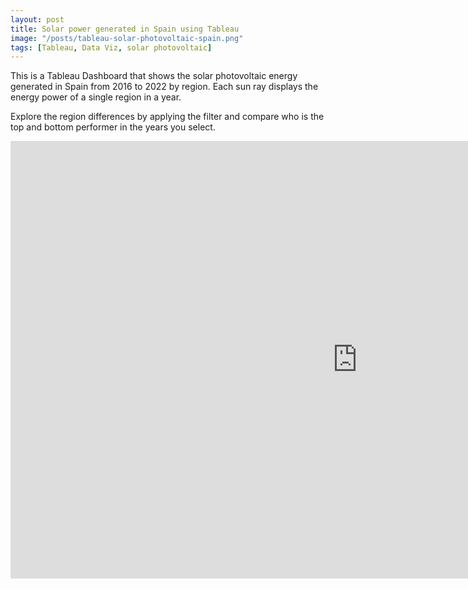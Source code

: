 ```yaml
---
layout: post
title: Solar power generated in Spain using Tableau
image: "/posts/tableau-solar-photovoltaic-spain.png"
tags: [Tableau, Data Viz, solar photovoltaic]
---
```


This is a Tableau Dashboard that shows the solar photovoltaic energy generated in Spain from 2016 to 2022 by region. Each sun ray displays the energy power of a single region in a year. 

Explore the region differences by applying the filter and compare who is the top and bottom performer in the years you select.


<iframe seamless frameborder="0" src="https://public.tableau.com/views/ThesunnySpaininGWh/Dashboard1?:embed=yes&:display_count=yes&:showVizHome=no" width = '1110' height = '700'></iframe>
